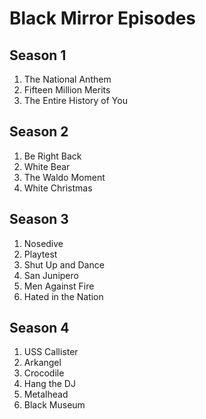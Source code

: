# Black Mirror Episodes

## Season 1 
1. The National Anthem
2. Fifteen Million Merits
3. The Entire History of You

## Season 2
1. Be Right Back
2. White Bear
3. The Waldo Moment
4. White Christmas

## Season 3
1. Nosedive
2. Playtest
3. Shut Up and Dance
4. San Junipero
5. Men Against Fire
6. Hated in the Nation

## Season 4
1. USS Callister
2. Arkangel
3. Crocodile
4. Hang the DJ
5. Metalhead
6. Black Museum
